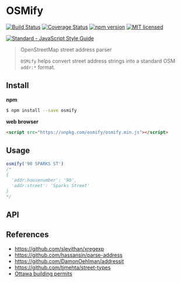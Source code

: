 # OSMify

[![Build Status](https://travis-ci.org/osmottawa/osmify.svg?branch=master)](https://travis-ci.org/osmottawa/osmify)
[![Coverage Status](https://coveralls.io/repos/github/osmottawa/osmify/badge.svg?branch=master)](https://coveralls.io/github/osmottawa/osmify?branch=master)
[![npm version](https://badge.fury.io/js/global-mercator.svg)](https://badge.fury.io/js/global-mercator)
[![MIT licensed](https://img.shields.io/badge/license-MIT-blue.svg)](https://raw.githubusercontent.com/osmottawa/osmify/master/LICENSE)

<!-- Line Break -->
[![Standard - JavaScript Style Guide](https://cdn.rawgit.com/feross/standard/master/badge.svg)](https://github.com/feross/standard)

> OpenStreetMap street address parser
>
> `OSMify` helps convert street address strings into a standard OSM `addr:*` format.

## Install

**npm**

```bash
$ npm install --save osmify
```

**web browser**

```html
<script src="https://unpkg.com/osmify/osmify.min.js"></script>
```

## Usage

```javascript
osmify('90 SPARKS ST')
/*
{
  'addr:housenumber': '90',
  'addr:street': 'Sparks Street'
}
*/
```

## API

## References

- https://github.com/slevithan/xregexp
- https://github.com/hassansin/parse-address
- https://github.com/DamonOehlman/addressit
- https://github.com/tjmehta/street-types
- [Ottawa building permits](http://data.ottawa.ca/en/dataset/construction-demolition-pool-enclosure-permits-monthly)
